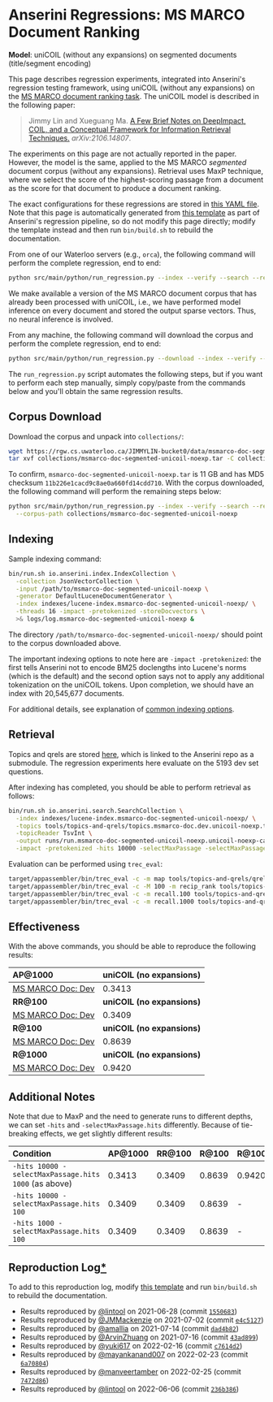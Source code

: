 # Anserini Regressions: MS MARCO Document Ranking

**Model**: uniCOIL (without any expansions) on segmented documents (title/segment encoding)

This page describes regression experiments, integrated into Anserini's regression testing framework, using uniCOIL (without any expansions) on the [MS MARCO document ranking task](https://github.com/microsoft/MSMARCO-Document-Ranking).
The uniCOIL model is described in the following paper:

> Jimmy Lin and Xueguang Ma. [A Few Brief Notes on DeepImpact, COIL, and a Conceptual Framework for Information Retrieval Techniques.](https://arxiv.org/abs/2106.14807) _arXiv:2106.14807_.

The experiments on this page are not actually reported in the paper.
However, the model is the same, applied to the MS MARCO _segmented_ document corpus (without any expansions).
Retrieval uses MaxP technique, where we select the score of the highest-scoring passage from a document as the score for that document to produce a document ranking.

The exact configurations for these regressions are stored in [this YAML file](../../src/main/resources/regression/msmarco-doc-segmented-unicoil-noexp.yaml).
Note that this page is automatically generated from [this template](../../src/main/resources/docgen/templates/msmarco-doc-segmented-unicoil-noexp.template) as part of Anserini's regression pipeline, so do not modify this page directly; modify the template instead and then run `bin/build.sh` to rebuild the documentation.

From one of our Waterloo servers (e.g., `orca`), the following command will perform the complete regression, end to end:

```bash
python src/main/python/run_regression.py --index --verify --search --regression msmarco-doc-segmented-unicoil-noexp
```

We make available a version of the MS MARCO document corpus that has already been processed with uniCOIL, i.e., we have performed model inference on every document and stored the output sparse vectors.
Thus, no neural inference is involved.

From any machine, the following command will download the corpus and perform the complete regression, end to end:

```bash
python src/main/python/run_regression.py --download --index --verify --search --regression msmarco-doc-segmented-unicoil-noexp
```

The `run_regression.py` script automates the following steps, but if you want to perform each step manually, simply copy/paste from the commands below and you'll obtain the same regression results.

## Corpus Download

Download the corpus and unpack into `collections/`:

```bash
wget https://rgw.cs.uwaterloo.ca/JIMMYLIN-bucket0/data/msmarco-doc-segmented-unicoil-noexp.tar -P collections/
tar xvf collections/msmarco-doc-segmented-unicoil-noexp.tar -C collections/
```

To confirm, `msmarco-doc-segmented-unicoil-noexp.tar` is 11 GB and has MD5 checksum `11b226e1cacd9c8ae0a660fd14cdd710`.
With the corpus downloaded, the following command will perform the remaining steps below:

```bash
python src/main/python/run_regression.py --index --verify --search --regression msmarco-doc-segmented-unicoil-noexp \
  --corpus-path collections/msmarco-doc-segmented-unicoil-noexp
```

## Indexing

Sample indexing command:

```bash
bin/run.sh io.anserini.index.IndexCollection \
  -collection JsonVectorCollection \
  -input /path/to/msmarco-doc-segmented-unicoil-noexp \
  -generator DefaultLuceneDocumentGenerator \
  -index indexes/lucene-index.msmarco-doc-segmented-unicoil-noexp/ \
  -threads 16 -impact -pretokenized -storeDocvectors \
  >& logs/log.msmarco-doc-segmented-unicoil-noexp &
```

The directory `/path/to/msmarco-doc-segmented-unicoil-noexp/` should point to the corpus downloaded above.

The important indexing options to note here are `-impact -pretokenized`: the first tells Anserini not to encode BM25 doclengths into Lucene's norms (which is the default) and the second option says not to apply any additional tokenization on the uniCOIL tokens.
Upon completion, we should have an index with 20,545,677 documents.

For additional details, see explanation of [common indexing options](../../docs/common-indexing-options.md).

## Retrieval

Topics and qrels are stored [here](https://github.com/castorini/anserini-tools/tree/master/topics-and-qrels), which is linked to the Anserini repo as a submodule.
The regression experiments here evaluate on the 5193 dev set questions.

After indexing has completed, you should be able to perform retrieval as follows:

```bash
bin/run.sh io.anserini.search.SearchCollection \
  -index indexes/lucene-index.msmarco-doc-segmented-unicoil-noexp/ \
  -topics tools/topics-and-qrels/topics.msmarco-doc.dev.unicoil-noexp.tsv.gz \
  -topicReader TsvInt \
  -output runs/run.msmarco-doc-segmented-unicoil-noexp.unicoil-noexp-cached_q.topics.msmarco-doc.dev.unicoil-noexp.txt \
  -impact -pretokenized -hits 10000 -selectMaxPassage -selectMaxPassage.delimiter "#" -selectMaxPassage.hits 1000 &
```

Evaluation can be performed using `trec_eval`:

```bash
target/appassembler/bin/trec_eval -c -m map tools/topics-and-qrels/qrels.msmarco-doc.dev.txt runs/run.msmarco-doc-segmented-unicoil-noexp.unicoil-noexp-cached_q.topics.msmarco-doc.dev.unicoil-noexp.txt
target/appassembler/bin/trec_eval -c -M 100 -m recip_rank tools/topics-and-qrels/qrels.msmarco-doc.dev.txt runs/run.msmarco-doc-segmented-unicoil-noexp.unicoil-noexp-cached_q.topics.msmarco-doc.dev.unicoil-noexp.txt
target/appassembler/bin/trec_eval -c -m recall.100 tools/topics-and-qrels/qrels.msmarco-doc.dev.txt runs/run.msmarco-doc-segmented-unicoil-noexp.unicoil-noexp-cached_q.topics.msmarco-doc.dev.unicoil-noexp.txt
target/appassembler/bin/trec_eval -c -m recall.1000 tools/topics-and-qrels/qrels.msmarco-doc.dev.txt runs/run.msmarco-doc-segmented-unicoil-noexp.unicoil-noexp-cached_q.topics.msmarco-doc.dev.unicoil-noexp.txt
```

## Effectiveness

With the above commands, you should be able to reproduce the following results:

| **AP@1000**                                                                                                  | **uniCOIL (no expansions)**|
|:-------------------------------------------------------------------------------------------------------------|-----------|
| [MS MARCO Doc: Dev](https://github.com/microsoft/MSMARCO-Document-Ranking)                                   | 0.3413    |
| **RR@100**                                                                                                   | **uniCOIL (no expansions)**|
| [MS MARCO Doc: Dev](https://github.com/microsoft/MSMARCO-Document-Ranking)                                   | 0.3409    |
| **R@100**                                                                                                    | **uniCOIL (no expansions)**|
| [MS MARCO Doc: Dev](https://github.com/microsoft/MSMARCO-Document-Ranking)                                   | 0.8639    |
| **R@1000**                                                                                                   | **uniCOIL (no expansions)**|
| [MS MARCO Doc: Dev](https://github.com/microsoft/MSMARCO-Document-Ranking)                                   | 0.9420    |

## Additional Notes

Note that due to MaxP and the need to generate runs to different depths, we can set `-hits` and `-selectMaxPassage.hits` differently.
Because of tie-breaking effects, we get slightly different results:

| Condition                                            | AP@1000 | RR@100 | R@100  | R@1000 | MS MARCO MRR @100   |
|:-----------------------------------------------------|:--------|:-------|:-------|:-------|:--------------------|
| `-hits 10000 -selectMaxPassage.hits 1000` (as above) | 0.3413  | 0.3409 | 0.8639 | 0.9420 | 0.34138671941993426 |
| `-hits 10000 -selectMaxPassage.hits 100`             | 0.3409  | 0.3409 | 0.8639 | -      | 0.3410112121151749  |
| `-hits 1000 -selectMaxPassage.hits 100`              | 0.3409  | 0.3409 | 0.8639 | -      | 0.3410112121151749  |

## Reproduction Log[*](../../docs/reproducibility.md)

To add to this reproduction log, modify [this template](../../src/main/resources/docgen/templates/msmarco-doc-segmented-unicoil-noexp.template) and run `bin/build.sh` to rebuild the documentation.

+ Results reproduced by [@lintool](https://github.com/lintool) on 2021-06-28 (commit [`1550683`](https://github.com/castorini/anserini/commit/1550683e41cefe89b7e67c0a5f0e147bc70dfcda))
+ Results reproduced by [@JMMackenzie](https://github.com/JMMackenzie) on 2021-07-02 (commit [`e4c5127`](https://github.com/castorini/anserini/commit/e4c51278d375ebad9aa2bf9bde66cab32260d6b4))
+ Results reproduced by [@amallia](https://github.com/amallia) on 2021-07-14 (commit [`dad4b82`](https://github.com/castorini/anserini/commit/dad4b82cba2d879ae20147b2abdd04564331ea6f))
+ Results reproduced by [@ArvinZhuang](https://github.com/ArvinZhuang) on 2021-07-16 (commit [`43ad899`](https://github.com/castorini/anserini/commit/43ad899337ac5e3b219d899bb218c4bcae18b1e6))
+ Results reproduced by [@yuki617](https://github.com/yuki617) on 2022-02-16 (commit [`c7614d2`](https://github.com/castorini/anserini/commit/c7614d212a8f7744b2e7071fd5819c058ab6a09c))
+ Results reproduced by [@mayankanand007](https://github.com/mayankanand007) on 2022-02-23 (commit [`6a70804`](https://github.com/castorini/anserini/commit/6a708047f71528f7d516c0dd45485204a36e6b1d))
+ Results reproduced by [@manveertamber](https://github.com/manveertamber) on 2022-02-25 (commit [`7472d86`](https://github.com/castorini/anserini/commit/7472d862c7311bc8bbd30655c940d6396e27c223))
+ Results reproduced by [@lintool](https://github.com/lintool) on 2022-06-06 (commit [`236b386`](https://github.com/castorini/anserini/commit/236b386ddc11d292b4b736162b59488a02236d6c))
